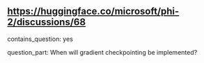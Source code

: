 ## https://huggingface.co/microsoft/phi-2/discussions/68

contains_question: yes

question_part: When will gradient checkpointing be implemented?
